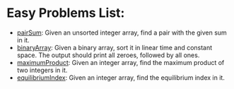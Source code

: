 # Easy Problems List:

- [pairSum](./pairSum): Given an unsorted integer array, find a pair with the given sum in it.
- [binaryArray](./binaryArray): Given a binary array, sort it in linear time and constant space. The output should print all zeroes, followed by all ones.
- [maximumProduct](./maximumProduct): Given an integer array, find the maximum product of two integers in it.
- [equilibriumIndex](./equilibriumIndex): Given an integer array, find the equilibrium index in it.
